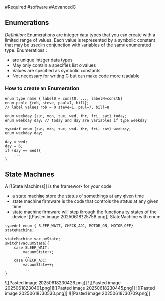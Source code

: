 #Required #software #AdvancedC 

## Enumerations 
*Definition*: Enumerations are integer data types that you can create with a limited range of 
values. Each value is represented by a symbolic constant that may be used in conjunction with variables of the same enumerated type.
Enumerations :
- are unique integer data types 
- May only contain a specifies list o values
- Values are specified as symbolic constants
-  Not necessary for writing C but can make code more readable

### How to create an Enumeration

```
enum type name { label0 = const0, ..., labelN=constN} 
enum peole {rob, steve, paul=7, bill};
// label values rob = 0 steve=1, paul=7, bill=8

enum weekday {sun, mon, tue, wed, thr, fri, sat} today;
enum weekday day; // today and day are variables if type weekday

typedef enum {sun, mon, tue, wed, thr, fri, sat} weekday;
enum weekday day;

day = wed;
day = 6;
if (day == wed){
	...
}

```

## State Machines
A [[State Machines]] is the framework for your code
- a state machine store the status of somethings at any given time
- state machine firmware is the code that controls the status at any given time 
- state machine firmware will step through the functionality states of the device
![[Pasted image 20250618225758.png]]
StateMachine with enum

```
typedef enum { SLEEP_WAIT, CHECK_ADC, MOTOR_ON, MOTOR_OFF} stateMachine;

stateMachine vacuumState;
switch(vacuumState){
	case SLEEP_WAIT:
		vacuumState++;
		...
	case CHECK_ADC:
		vacuumState++;
		...
}
```
![[Pasted image 20250618230426.png]]
![[Pasted image 20250618230401.png]]![[Pasted image 20250618230445.png]]
![[Pasted image 20250618230530.png]]
![[Pasted image 20250618230709.png]]
